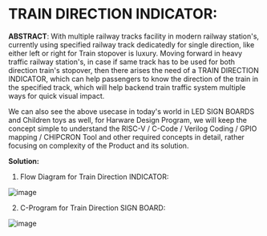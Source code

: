 # TRAIN DIRECTION INDICATOR:

**ABSTRACT**: With multiple railway tracks facility in modern railway station's, currently using specified railway track dedicatedly for single direction, like either left or right for Train stopover is luxury. Moving forward in heavy traffic railway station's, in case if same track has to be used for both direction train's stopover, then there arises the need of a TRAIN DIRECTION INDICATOR, which can help passengers to know the direction of the train in the specified track, which will help backend train traffic system multiple ways for quick visual impact.

We can also see the above usecase in today's world in LED SIGN BOARDS and Children toys as well, for Harware Design Program, we will keep the concept simple to understand the RISC-V / C-Code / Verilog Coding / GPIO mapping / CHIPCRON Tool and other required concepts in detail, rather focusing on complexity of the Product and its solution.

**Solution:**

1. Flow Diagram for Train Direction INDICATOR:

![image](https://github.com/pavankumarka/RISCV-Hardware_Design_Program_by_VSD/assets/22821014/878f1c42-6fb2-4015-9376-b01b82b4140f)


2. C-Program for Train Direction SIGN BOARD:

![image](https://github.com/pavankumarka/RISCV-Hardware_Design_Program_by_VSD/assets/22821014/69b97990-cfbd-4ede-a36a-c4367631bcb2)



